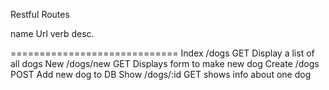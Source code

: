 Restful Routes

name 	Url 	verb 	desc.

=============================
Index 	/dogs   GET 	Display a list of all dogs
New 	/dogs/new GET	Displays form to make new dog
Create  /dogs	POST	Add new dog to DB
Show 	/dogs/:id GET 	shows info about one dog

